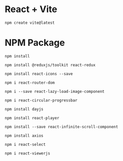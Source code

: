 # React + Vite

    npm create vite@latest

# NPM Package

    npm install

    npm install @reduxjs/toolkit react-redux

    npm install react-icons --save

    npm i react-router-dom

    npm i --save react-lazy-load-image-component

    npm i react-circular-progressbar

    npm install dayjs

    npm install react-player

    npm install --save react-infinite-scroll-component

    npm install axios

    npm i react-select

    npm i react-viewerjs
